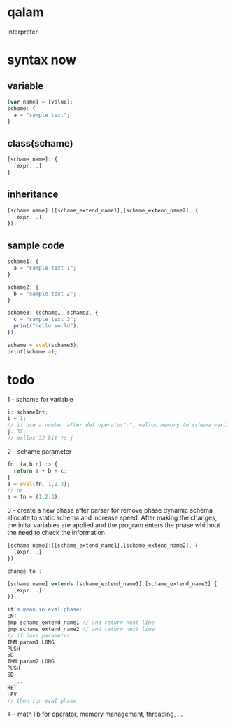 # qalam
interpreter

# syntax now
## variable
```js
[var name] = [value];
schame: {
  a = "sample text";
}
```

## class(schame)
```js
[schame name]: {
  [expr...]
}
```

## inheritance
```js
[schame name]:([schame_extend_name1],[schame_extend_name2], {
  [expr...]
});
```

## sample code
```js
schame1: {
  a = "sample text 1";
}

schame2: {
  b = "sample text 2";
}

schame3: (schame1, schame2, {
  c = "sample text 3";
  print("hello world");
});

schame = eval(schame3);
print(schame.a);
```
# todo
1 - schame for variable
```js
i: schameInt;
i = 1;
// if use a number after def operator":", malloc memory to schema variable
j: 32;
// malloc 32 bit to j
```
2 - schame parameter
```js
fn: (a,b,c) :> {
  return a + b + c;
}
a = eval(fn, 1,2,3);
// or
a = fn = (1,2,3);
```
3 - create a new phase after parser for remove phase dynamic schema allocate to static schema and increase speed. After making the changes, the inital variables are applied and the program enters the phase whithout the need to check the information. 
```js
[schame name]:([schame_extend_name1],[schame_extend_name2], {
  [expr...]
});

change to :

[schame name] extends [schame_extend_name1],[schame_extend_name2] {
  [expr...]
});

it's mean in eval phase:
ENT
jmp schame_extend_name1 // and return next line
jmp schame_extend_name2 // and return next line
// if have parameter
IMM param1 LONG
PUSH
SD
IMM param2 LONG
PUSH
SD
  ...
RET
LEV
// then run eval phase
```
4 - math lib for operator, memory management, threading, ...

